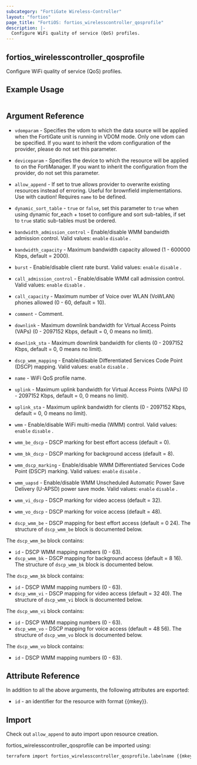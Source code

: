 ```yaml
---
subcategory: "FortiGate Wireless-Controller"
layout: "fortios"
page_title: "FortiOS: fortios_wirelesscontroller_qosprofile"
description: |-
  Configure WiFi quality of service (QoS) profiles.
---
```


## fortios_wirelesscontroller_qosprofile
Configure WiFi quality of service (QoS) profiles.

## Example Usage

```hcl

```

## Argument Reference
* `vdomparam` - Specifies the vdom to which the data source will be applied when the FortiGate unit is running in VDOM mode. Only one vdom can be specified. If you want to inherit the vdom configuration of the provider, please do not set this parameter.
* `deviceparam` - Specifies the device to which the resource will be applied to on the FortiManager. If you want to inherit the configuration from the provider, do not set this parameter.
* `allow_append` - If set to true allows provider to overwrite existing resources instead of erroring. Useful for brownfield implementations. Use with caution! Requires `name` to be defined.
* `dynamic_sort_table` - `true` or `false`, set this parameter to `true` when using dynamic for_each + toset to configure and sort sub-tables, if set to `true` static sub-tables must be ordered.

* `bandwidth_admission_control` - Enable/disable WMM bandwidth admission control. Valid values: `enable` `disable` .
* `bandwidth_capacity` - Maximum bandwidth capacity allowed (1 - 600000 Kbps, default = 2000).
* `burst` - Enable/disable client rate burst. Valid values: `enable` `disable` .
* `call_admission_control` - Enable/disable WMM call admission control. Valid values: `enable` `disable` .
* `call_capacity` - Maximum number of Voice over WLAN (VoWLAN) phones allowed (0 - 60, default = 10).
* `comment` - Comment.
* `downlink` - Maximum downlink bandwidth for Virtual Access Points (VAPs) (0 - 2097152 Kbps, default = 0, 0 means no limit).
* `downlink_sta` - Maximum downlink bandwidth for clients (0 - 2097152 Kbps, default = 0, 0 means no limit).
* `dscp_wmm_mapping` - Enable/disable Differentiated Services Code Point (DSCP) mapping. Valid values: `enable` `disable` .
* `name` - WiFi QoS profile name.
* `uplink` - Maximum uplink bandwidth for Virtual Access Points (VAPs) (0 - 2097152 Kbps, default = 0, 0 means no limit).
* `uplink_sta` - Maximum uplink bandwidth for clients (0 - 2097152 Kbps, default = 0, 0 means no limit).
* `wmm` - Enable/disable WiFi multi-media (WMM) control. Valid values: `enable` `disable` .
* `wmm_be_dscp` - DSCP marking for best effort access (default = 0).
* `wmm_bk_dscp` - DSCP marking for background access (default = 8).
* `wmm_dscp_marking` - Enable/disable WMM Differentiated Services Code Point (DSCP) marking. Valid values: `enable` `disable` .
* `wmm_uapsd` - Enable/disable WMM Unscheduled Automatic Power Save Delivery (U-APSD) power save mode. Valid values: `enable` `disable` .
* `wmm_vi_dscp` - DSCP marking for video access (default = 32).
* `wmm_vo_dscp` - DSCP marking for voice access (default = 48).
* `dscp_wmm_be` - DSCP mapping for best effort access (default = 0 24). The structure of `dscp_wmm_be` block is documented below.

The `dscp_wmm_be` block contains:

* `id` - DSCP WMM mapping numbers (0 - 63).
* `dscp_wmm_bk` - DSCP mapping for background access (default = 8 16). The structure of `dscp_wmm_bk` block is documented below.

The `dscp_wmm_bk` block contains:

* `id` - DSCP WMM mapping numbers (0 - 63).
* `dscp_wmm_vi` - DSCP mapping for video access (default = 32 40). The structure of `dscp_wmm_vi` block is documented below.

The `dscp_wmm_vi` block contains:

* `id` - DSCP WMM mapping numbers (0 - 63).
* `dscp_wmm_vo` - DSCP mapping for voice access (default = 48 56). The structure of `dscp_wmm_vo` block is documented below.

The `dscp_wmm_vo` block contains:

* `id` - DSCP WMM mapping numbers (0 - 63).

## Attribute Reference

In addition to all the above arguments, the following attributes are exported:
* `id` - an identifier for the resource with format {{mkey}}.

## Import

Check out `allow_append` to auto import upon resource creation.

fortios_wirelesscontroller_qosprofile can be imported using:
```sh
terraform import fortios_wirelesscontroller_qosprofile.labelname {{mkey}}
```
